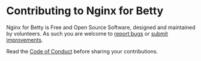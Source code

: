 # Contributing to Nginx for Betty

Nginx for Betty is Free and Open Source Software, designed and maintained by volunteers. As such you are welcome to
[report bugs](https://github.com/bartfeenstra/betty_nginx/issues) or
[submit improvements](https://github.com/bartfeenstra/betty_nginx/pulls).

Read the [Code of Conduct](./CODE_OF_CONDUCT.md) before sharing your contributions.
